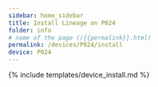 ```yaml
---
sidebar: home_sidebar
title: Install Lineage on P024
folder: info
# name of the page (/{{permalink}}.html)
permalink: /devices/P024/install
device: P024
---
```

{% include templates/device_install.md %}
